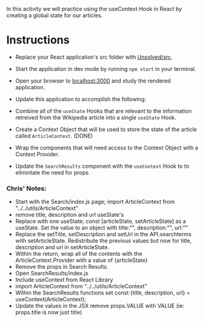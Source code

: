 In this activity we will practice using the useContext Hook in React by creating a global state for our articles.

  # Instructions

  * Replace your React application's src folder with [Unsolved/src](Unsolved/src).

  * Start the application in dev mode by running `npm start` in your terminal.

  * Open your browser to [localhost:3000](http://localhost:3000) and study the rendered application.

  * Update this application to accomplish the following:

  * Combine all of the `useState` Hooks that are relevant to the information retreived from the Wikipedia article into a single `useState` Hook.

  * Create a Context Object that will be used to store the state of the article called `ArticleContext`. (DONE)

  * Wrap the components that will need access to the Context Object with a Context Provider.

  * Update the `SearchResults` component with the `useContext` Hook to to elimintate the need for props.

  ### Chris' Notes:
  *	 Start with the Search/index.js page; import ArticleContext from "../../utils/ArticleContext"
  *	 remove title, description and url useState's
  *	 Replace with one useState; const [articleState, setArticleState] as a useState. Set the value to an object with title:"", description:"", url:""
  *	 Replace the setTitle, setDescription and setUrl in the API.searchterms with setArticleState. Redistribute the previous values but now for title, description and url in setArticleState. 
  *	 Within the return, wrap all of the contents with the ArticleContext.Provider with a value of {articleState}
  *	 Remove the props in Search Results.
  *	 Open SearchResults/index.js 
  *	 Include useContext from React Library
  *	 import ArticleContext from "../../utils/ArticleContext"
  *	 Within the SearchResults functions set const {title, description, url} = useContext(ArticleContext);
  *	 Update the values in the JSX remove props.VALUE with VALUE (ie: props.title is now just title)

 